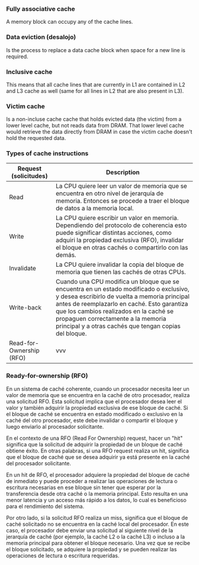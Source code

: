 ### Fully associative cache

A memory block can occupy any of the cache lines.

### Data eviction (desalojo)

Is the process to replace a data cache block when space for a new line is required.

### Inclusive cache

This means that all cache lines that are currently in L1 are contained in L2 and L3 cache as well (same for all lines in L2 that are also present in L3).

### Victim cache

Is a non-incluse cache cache that holds evicted data (the victim) from a lower level cache, but not reads data from DRAM. That lower level cache would retrieve the data directly from DRAM in case the victim cache doesn't hold the requested data.

### Types of cache instructions

| Request (solicitudes)    | Description                                                                                                                                                                                                                                                                                                                     |
|--------------------------|---------------------------------------------------------------------------------------------------------------------------------------------------------------------------------------------------------------------------------------------------------------------------------------------------------------------------------|
| Read                     | La CPU quiere leer un valor de memoria que se encuentra en otro nivel de jerarquía de memoria. Entonces se procede a traer el bloque de datos a la memoria local.                                                                                                                                                               |
| Write                    | La CPU quiere escribir un valor en memoria. Dependiendo del protocolo de coherencia esto puede significar distintas acciones, como adquiri la propiedad exclusiva (RFO), invalidar el bloque en otras cachés o compartirlo con las demás.                                                                                       |
| Invalidate               | La CPU quiere invalidar la copia del bloque de memoria que tienen las cachés de otras CPUs.                                                                                                                                                                                                                                     |
| Write-back               | Cuando una CPU modifica un bloque que se encuentra en un estado modificado o exclusivo, y desea escribirlo de vuelta a memoria principal antes de reemplazarlo en caché. Esto garantiza que los cambios realizados en la caché se propaguen correctamente a la memoria principal y a otras cachés que tengan copias del bloque. |
| Read-for-Ownership (RFO) | vvv                                                                                                                                                                                                                                                                                                                             |

### Ready-for-ownership (RFO)

En un sistema de caché coherente, cuando un procesador necesita leer un valor de memoria que se encuentra en la caché de otro procesador, realiza una solicitud RFO. Esta solicitud implica que el procesador desea leer el valor y también adquirir la propiedad exclusiva de ese bloque de caché. Si el bloque de caché se encuentra en estado modificado o exclusivo en la caché del otro procesador, este debe invalidar o compartir el bloque y luego enviarlo al procesador solicitante.

En el contexto de una RFO (Read For Ownership) request, hacer un "hit" significa que la solicitud de adquirir la propiedad de un bloque de caché obtiene éxito. En otras palabras, si una RFO request realiza un hit, significa que el bloque de caché que se desea adquirir ya está presente en la caché del procesador solicitante.

En un hit de RFO, el procesador adquiere la propiedad del bloque de caché de inmediato y puede proceder a realizar las operaciones de lectura o escritura necesarias en ese bloque sin tener que esperar por la transferencia desde otra caché o la memoria principal. Esto resulta en una menor latencia y un acceso más rápido a los datos, lo cual es beneficioso para el rendimiento del sistema.

Por otro lado, si la solicitud RFO realiza un miss, significa que el bloque de caché solicitado no se encuentra en la caché local del procesador. En este caso, el procesador debe enviar una solicitud al siguiente nivel de la jerarquía de caché (por ejemplo, la caché L2 o la caché L3) o incluso a la memoria principal para obtener el bloque necesario. Una vez que se recibe el bloque solicitado, se adquiere la propiedad y se pueden realizar las operaciones de lectura o escritura requeridas.